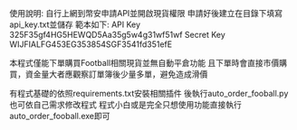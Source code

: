 使用說明:
自行上網到幣安申請API並開啟現貨權限
申請好後建立在目錄下填寫api_key.txt並儲存
範本如下:
API Key
325F35gf4HG5HEWQD5Aa35g5w4g31wf51wf
Secret Key
WIJFIALFG453EG353854SGF3541fd351efE

本程式僅能下單購買Football相關現貨並無自動平倉功能
且下單時會直接市價購買，資金量大者應觀察訂單簿後少量多單，避免造成滑價

有程式基礎的依照requirements.txt安裝相關插件
後執行auto_order_fooball.py 也可依自己需求修改程式
程式小白或是完全只想使用功能直接執行auto_order_fooball.exe即可